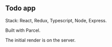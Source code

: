 ## Todo app

Stack:  React, Redux, Typescript, Node, Express.

Built with Parcel.

The initial render is on the server.